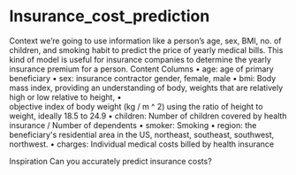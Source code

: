 # Insurance_cost_prediction
Context
 we’re going to use information like a person’s age, sex, BMI, no. of children, and smoking habit to predict the price of yearly medical bills. This kind of model is useful for insurance companies to determine the yearly insurance premium for a person.
Content
Columns
•	age: age of primary beneficiary 
•	sex: insurance contractor gender, female, male 
•	bmi: Body mass index, providing an understanding of body, weights that are relatively high or low relative to height,
•	
objective index of body weight (kg / m ^ 2) using the ratio of height to weight, ideally 18.5 to 24.9 
•	children: Number of children covered by health insurance / Number of dependents
•	smoker: Smoking
•	region: the beneficiary's residential area in the US, northeast, southeast, southwest, northwest.
•	charges: Individual medical costs billed by health insurance

Inspiration
Can you accurately predict insurance costs?

